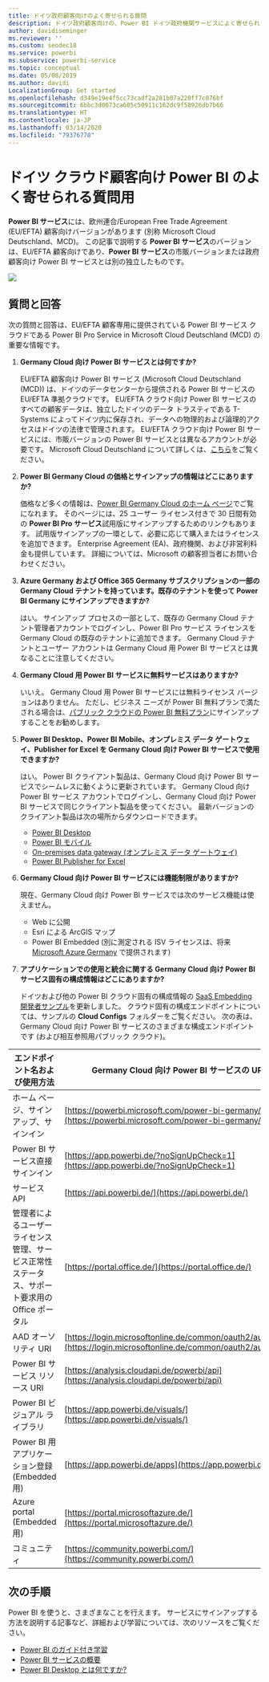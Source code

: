 ```yaml
---
title: ドイツ政府顧客向けのよく寄せられる質問
description: ドイツ政府顧客向けの、Power BI ドイツ政府機関サービスによく寄せられる質問への回答です
author: davidiseminger
ms.reviewer: ''
ms.custom: seodec18
ms.service: powerbi
ms.subservice: powerbi-service
ms.topic: conceptual
ms.date: 05/08/2019
ms.author: davidi
LocalizationGroup: Get started
ms.openlocfilehash: d349e19e4f5cc73cadf2a281b07a220ff7c076bf
ms.sourcegitcommit: 6bbc3d0073ca605c50911c162dc9f58926db7b66
ms.translationtype: HT
ms.contentlocale: ja-JP
ms.lasthandoff: 03/14/2020
ms.locfileid: "79376778"
---
```

# <a name="frequently-asked-questions-for-power-bi-for-germany-cloud-customers"></a>ドイツ クラウド顧客向け Power BI のよく寄せられる質問用
**Power BI サービス**には、欧州連合/European Free Trade Agreement (EU/EFTA) 顧客向けバージョンがあります (別称 Microsoft Cloud Deutschland、MCD)。 この記事で説明する **Power BI サービス**のバージョンは、EU/EFTA 顧客向けであり、**Power BI サービス**の市販バージョンまたは政府顧客向け Power BI サービスとは別の独立したものです。

![](media/service-govde-faq/govde-faq_01.png)

## <a name="questions-and-answers"></a>質問と回答

次の質問と回答は、EU/EFTA 顧客専用に提供されている Power BI サービス クラウドである Power BI Pro Service in Microsoft Cloud Deutschland (MCD) の重要な情報です。

1. **Germany Cloud 向け Power BI サービスとは何ですか?**
   
   EU/EFTA 顧客向け Power BI サービス (Microsoft Cloud Deutschland (MCD)) は、ドイツのデータセンターから提供される Power BI サービスの EU/EFTA 準拠クラウドです。 EU/EFTA クラウド向け Power BI サービスのすべての顧客データは、独立したドイツのデータ トラスティである T-Systems によってドイツ内に保存され、データへの物理的および論理的アクセスはドイツの法律で管理されます。 EU/EFTA クラウド向け Power BI サービスには、市販バージョンの Power BI サービスとは異なるアカウントが必要です。 Microsoft Cloud Deutschland について詳しくは、[こちら](https://www.microsoft.com/trustcenter/cloudservices/nationalcloud)をご覧ください。
2. **Power BI Germany Cloud の価格とサインアップの情報はどこにありますか?**
   
   価格など多くの情報は、[Power BI Germany Cloud のホーム ページ](https://powerbi.microsoft.com/power-bi-germany/)でご覧になれます。 そのページには、25 ユーザー ライセンス付きで 30 日間有効の **Power BI Pro サービス**試用版にサインアップするためのリンクもあります。 試用版サインアップの一環として、必要に応じて購入またはライセンスを追加できます。 Enterprise Agreement (EA)、政府機関、および非営利料金も提供しています。 詳細については、Microsoft の顧客担当者にお問い合わせください。
3. **Azure Germany および Office 365 Germany サブスクリプションの一部の Germany Cloud テナントを持っています。既存のテナントを使って Power BI Germany にサインアップできますか?**
   
   はい。 サインアップ プロセスの一部として、既存の Germany Cloud テナント管理者アカウントでログインし、Power BI Pro サービス ライセンスを Germany Cloud の既存のテナントに追加できます。 Germany Cloud テナントとユーザー アカウントは Germany Cloud 用 Power BI サービスとは異なることに注意してください。
4. **Germany Cloud 用 Power BI サービスに無料サービスはありますか?**
   
   いいえ。 Germany Cloud 用 Power BI サービスには無料ライセンス バージョンはありません。 ただし、ビジネス ニーズが Power BI 無料プランで満たされる場合は、[パブリック クラウドの Power BI 無料プラン](https://powerbi.microsoft.com/get-started/)にサインアップすることをお勧めします。
5. **Power BI Desktop、Power BI Mobile、オンプレミス データ ゲートウェイ、Publisher for Excel を Germany Cloud 向け Power BI サービスで使用できますか?**
   
   はい。 Power BI クライアント製品は、Germany Cloud 向け Power BI サービスでシームレスに動くように更新されています。 Germany Cloud 向け Power BI サービス アカウントでログインし、Germany Cloud 向け Power BI サービスで同じクライアント製品を使ってください。 最新バージョンのクライアント製品は次の場所からダウンロードできます。
   
   * [Power BI Desktop](https://powerbi.microsoft.com/desktop/)
   * [Power BI モバイル](https://powerbi.microsoft.com/mobile/)
   * [On-premises data gateway (オンプレミス データ ゲートウェイ)](https://powerbi.microsoft.com/gateway/)
   * [Power BI Publisher for Excel](https://powerbi.microsoft.com/excel-dashboard-publisher/)
6. **Germany Cloud 向け Power BI サービスには機能制限がありますか?**
   
   現在、Germany Cloud 向け Power BI サービスでは次のサービス機能は使えません。
   
   * Web に公開
   * Esri による ArcGIS マップ
   * Power BI Embedded (別に測定される ISV ライセンスは、将来 [Microsoft Azure Germany](https://azure.microsoft.com/overview/clouds/germany/) で提供されます)
7. **アプリケーションでの使用と統合に関する Germany Cloud 向け Power BI サービス固有の構成情報はどこにありますか?**
   
   ドイツおよび他の Power BI クラウド固有の構成情報の [SaaS Embedding 開発者サンプル](https://github.com/Microsoft/PowerBI-Developer-Samples)を更新しました。 クラウド固有の構成エンドポイントについては、サンプルの **Cloud Configs** フォルダーをご覧ください。 次の表は、Germany Cloud 向け Power BI サービスのさまざまな構成エンドポイントです (および相互参照用パブリック クラウド)。

| **エンドポイント名および使用方法** | **Germany Cloud 向け Power BI サービスの URL** | **パブリック クラウドの同等の URL (相互参照)** |
| --- | --- | --- |
| ホーム ページ、サインアップ、サインイン |[https://powerbi.microsoft.com/power-bi-germany/](https://powerbi.microsoft.com/power-bi-germany/) |[https://powerbi.microsoft.com/](https://powerbi.microsoft.com/) |
| Power BI サービス直接サインイン |[https://app.powerbi.de/?noSignUpCheck=1](https://app.powerbi.de/?noSignUpCheck=1) |[https://app.powerbi.com/?noSignUpCheck=1](https://app.powerbi.com/?noSignUpCheck=1) |
| サービス API |[https://api.powerbi.de/](https://api.powerbi.de/) |[https://api.powerbi.com/](https://api.powerbi.com/) |
| 管理者によるユーザー ライセンス管理、サービス正常性ステータス、サポート要求用の Office ポータル |[https://portal.office.de/](https://portal.office.de/) |[https://portal.office.com/](https://portal.office.com/) |
| AAD オーソリティ URI |[https://login.microsoftonline.de/common/oauth2/authorize/](https://login.microsoftonline.de/common/oauth2/authorize/) |[https://login.microsoftonline.com/common/oauth2/authorize/](https://login.microsoftonline.com/common/oauth2/authorize/) |
| Power BI サービス リソース URI |[https://analysis.cloudapi.de/powerbi/api](https://analysis.cloudapi.de/powerbi/api) |[https://analysis.windows.net/powerbi/api](https://analysis.windows.net/powerbi/api) |
| Power BI ビジュアル ライブラリ |[https://app.powerbi.de/visuals/](https://app.powerbi.de/visuals/) |[https://app.powerbi.com/visuals/](https://app.powerbi.com/visuals/) |
| Power BI 用アプリケーション登録 (Embedded 用) |[https://app.powerbi.de/apps](https://app.powerbi.de/apps) |[https://app.powerbi.com/apps](https://app.powerbi.com/apps) |
| Azure portal (Embedded 用) |[https://portal.microsoftazure.de/](https://portal.microsoftazure.de/) |[https://portal.azure.com/](https://portal.azure.com/) |
| コミュニティ |[https://community.powerbi.com/](https://community.powerbi.com/) |[https://community.powerbi.com/](https://community.powerbi.com/) |

## <a name="next-steps"></a>次の手順
Power BI を使うと、さまざまなことを行えます。 サービスにサインアップする方法を説明する記事など、詳細および学習については、次のリソースをご覧ください。

* [Power BI のガイド付き学習](guided-learning/index.yml)
* [Power BI サービスの概要](service-get-started.md)
* [Power BI Desktop とは何ですか?](desktop-what-is-desktop.md)

